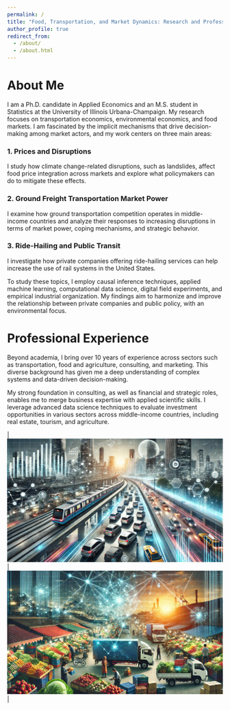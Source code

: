 ```yaml
---
permalink: /
title: "Food, Transportation, and Market Dynamics: Research and Professional Insights"
author_profile: true
redirect_from: 
  - /about/
  - /about.html
---
```


# About Me

I am a Ph.D. candidate in Applied Economics and an M.S. student in Statistics at the University of Illinois Urbana-Champaign. My research focuses on transportation economics, environmental economics, and food markets. I am fascinated by the implicit mechanisms that drive decision-making among market actors, and my work centers on three main areas:

### 1. Prices and Disruptions
I study how climate change-related disruptions, such as landslides, affect food price integration across markets and explore what policymakers can do to mitigate these effects.  

### 2. Ground Freight Transportation Market Power
I examine how ground transportation competition operates in middle-income countries and analyze their responses to increasing disruptions in terms of market power, coping mechanisms, and strategic behavior.  

### 3. Ride-Hailing and Public Transit
I investigate how private companies offering ride-hailing services can help increase the use of rail systems in the United States.  

To study these topics, I employ causal inference techniques, applied machine learning, computational data science, digital field experiments, and empirical industrial organization. My findings aim to harmonize and improve the relationship between private companies and public policy, with an environmental focus.  

# Professional Experience

Beyond academia, I bring over 10 years of experience across sectors such as transportation, food and agriculture, consulting, and marketing. This diverse background has given me a deep understanding of complex systems and data-driven decision-making.

My strong foundation in consulting, as well as financial and strategic roles, enables me to merge business expertise with applied scientific skills. I leverage advanced data science techniques to evaluate investment opportunities in various sectors across middle-income countries, including real estate, tourism, and agriculture.

| ![Image 1](/images/transport_img.webp) | ![Image 2](/images/truck_img.webp) |

